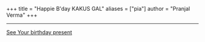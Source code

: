 +++
title = "Happie B'day KAKUS GAL"
aliases = ["pia"]
author = "Pranjal Verma"
+++


--------------------------------------------


[See Your birthday present](https://kakus-gal-bday.netlify.app)